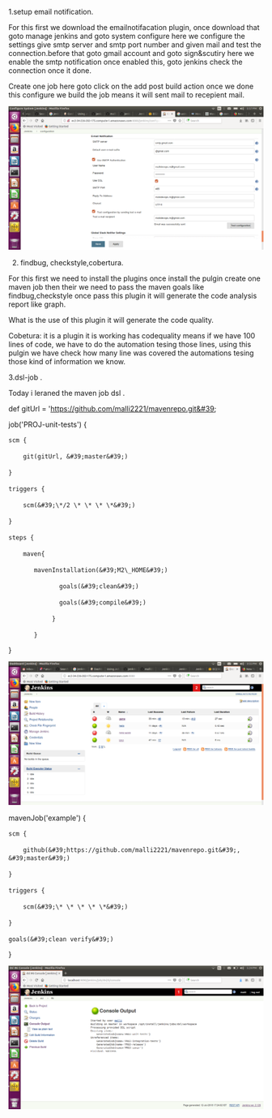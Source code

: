 1.setup email notification.

For this first we download the emailnotifacation plugin, once download that goto manage jenkins and goto system configure here we configure the settings give smtp server and smtp port number and given mail and test the connection.before that goto gmail account and goto sign&amp;scutiry here we enable the smtp notification once enabled this, goto jenkins check the connection once it done.

Create one job here goto click on the add post build action once we done this configure we build the job means it will sent mail to recepient mail.

![email](https://github.com/malli2221/ops/blob/master/jen/jen11%202018-07-13%2017-57-05.png)

2. findbug, checkstyle,cobertura.

For this first we need to install the plugins once install the pulgin create one maven job then their we need to pass the maven goals like findbug,checkstyle once pass this plugin it will generate the code analysis report like graph.

What is the use of this plugin it will generate the code quality.

Cobetura: it is a plugin it is working has codequality means if we have 100 lines of code, we have to do the automation tesing those lines, using this pulgin we have check how many line was covered the automations tesing those kind of information we know.

3.dsl-job .

Today i leraned the maven job dsl .

def gitUrl = &#39;https://github.com/malli2221/mavenrepo.git&#39;

job(&#39;PROJ-unit-tests&#39;) {

    scm {

        git(gitUrl, &#39;master&#39;)

    }

    triggers {

        scm(&#39;\*/2 \* \* \* \*&#39;)

    }

    steps {

        maven{

           mavenInstallation(&#39;M2\_HOME&#39;)

                  goals(&#39;clean&#39;)

                  goals(&#39;compile&#39;)

                }

           }

}

![jen](https://github.com/malli2221/ops/blob/master/jen/jenkinst1%202018-07-13%2015-55-51.png)

mavenJob(&#39;example&#39;) {

    scm {

        github(&#39;https://github.com/malli2221/mavenrepo.git&#39;, &#39;master&#39;)

    }

    triggers {

        scm(&#39;\* \* \* \* \*&#39;)

    }

    goals(&#39;clean verify&#39;)

}

![jen](https://github.com/malli2221/ops/blob/master/jen/dsl1%202018-07-12%2017-24-25.png)
